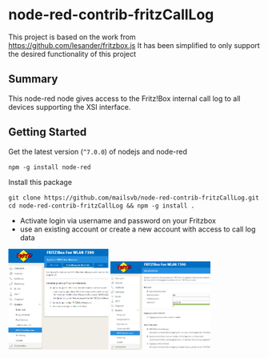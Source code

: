 # node-red-contrib-fritzCallLog
This project is based on the work from https://github.com/lesander/fritzbox.js
It has been simplified to only support the desired functionality of this project

## Summary
This node-red node gives access to the Fritz!Box internal call log to all devices supporting the XSI interface.

## Getting Started
Get the latest version (`^7.0.0`) of nodejs and node-red
```
npm -g install node-red
```

Install this package
```
git clone https://github.com/mailsvb/node-red-contrib-fritzCallLog.git
cd node-red-contrib-fritzCallLog && npm -g install .
```

* Activate login via username and password on your Fritzbox
* use an existing account or create a new account with access to call log data
<p align="left">
  <img src="doc/FritzBoxAnmeldung.png" width="200"/>
  <img src="doc/FritzBoxUser.png" width="200"/>
</p>
